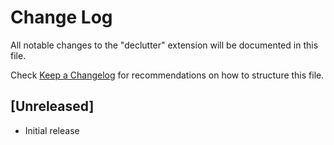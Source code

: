 # Change Log

All notable changes to the "declutter" extension will be documented in this file.

Check [Keep a Changelog](http://keepachangelog.com/) for recommendations on how to structure this file.

## [Unreleased]

- Initial release
